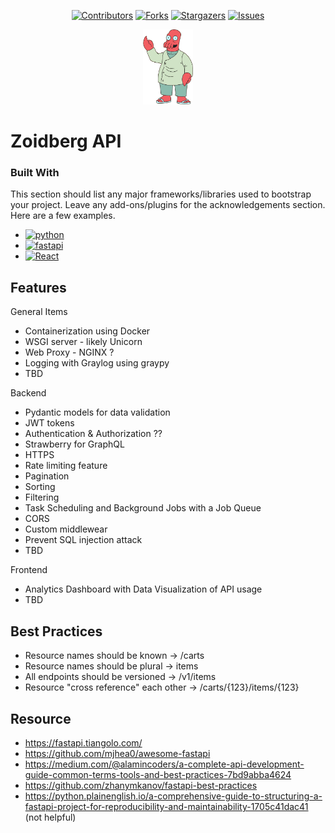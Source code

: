 <!-- Inspo for creating a great README -->
<!-- https://github.com/othneildrew/Best-README-Template/tree/master#readme-top -->


<!-- Create anchor for "back to top" links -->
<a name="readme-top"></a>

<!-- PROJECT SHIELDS -->
<div align="center">
   
[![Contributors][contributors-shield]][contributors-url]
[![Forks][forks-shield]][forks-url]
[![Stargazers][stars-shield]][stars-url]
[![Issues][issues-shield]][issues-url]
</div>

<!-- PROJECT LOGO -->
<div align="center">
  <a href="https://github.com/jweisman11/fastapi-dev">
    <img src="images/zoidberg.png" alt="Zoidberg" width="80" height="120">
  </a>

</div>

<!-- ABOUT THE PROJECT -->
# Zoidberg API



### Built With

This section should list any major frameworks/libraries used to bootstrap your project. Leave any add-ons/plugins for the acknowledgements section. Here are a few examples.

* [![python][python]][python-url]
* [![fastapi][fastapi]][fastapi-url]
* [![React][React.js]][React-url]


## Features

General Items
* Containerization using Docker
* WSGI server - likely Unicorn
* Web Proxy - NGINX ?
* Logging with Graylog using graypy
* TBD

Backend
* Pydantic models for data validation
* JWT tokens
* Authentication & Authorization ??
* Strawberry for GraphQL
* HTTPS
* Rate limiting feature
* Pagination
* Sorting
* Filtering
* Task Scheduling and Background Jobs with a Job Queue
* CORS
* Custom middlewear
* Prevent SQL injection attack
* TBD

Frontend
* Analytics Dashboard with Data Visualization of API usage
* TBD




## Best Practices

* Resource names should be known -> /carts
* Resource names should be plural -> items
* All endpoints should be versioned -> /v1/items
* Resource "cross reference" each other -> /carts/{123}/items/{123} 

## Resource

* https://fastapi.tiangolo.com/
* https://github.com/mjhea0/awesome-fastapi
* https://medium.com/@alamincoders/a-complete-api-development-guide-common-terms-tools-and-best-practices-7bd9abba4624
* https://github.com/zhanymkanov/fastapi-best-practices
* https://python.plainenglish.io/a-comprehensive-guide-to-structuring-a-fastapi-project-for-reproducibility-and-maintainability-1705c41dac41 (not helpful)


<!-- MARKDOWN LINKS & IMAGES -->
<!-- https://www.markdownguide.org/basic-syntax/#reference-style-links -->
[contributors-shield]: https://img.shields.io/github/contributors/jweisman11/fastapi-dev.svg?style=for-the-badge
[contributors-url]: https://github.com/jweisman11/fastapi-dev/graphs/contributors
[forks-shield]: https://img.shields.io/github/forks/jweisman11/fastapi-dev.svg?style=for-the-badge
[forks-url]: https://github.com/jweisman11/fastapi-dev/network/members
[stars-shield]: https://img.shields.io/github/stars/jweisman11/fastapi-dev.svg?style=for-the-badge
[stars-url]: https://github.com/jweisman11/fastapi-dev/stargazers
[issues-shield]: https://img.shields.io/github/issues/jweisman11/fastapi-dev.svg?style=for-the-badge
[issues-url]: https://github.com/jweisman11/fastapi-dev/issues
[python]: https://img.shields.io/pypi/pyversions/fastapi?style=for-the-badge
[python-url]: https://www.python.org/
[fastapi]: https://img.shields.io/badge/FastAPI-009688?style=for-the-badge&logo=FastAPI&logoColor=white
[fastapi-url]: https://fastapi.tiangolo.com/
[react.js]: https://img.shields.io/badge/React-20232A?style=for-the-badge&logo=react&logoColor=61DAFB
[react-url]: https://reactjs.org/
